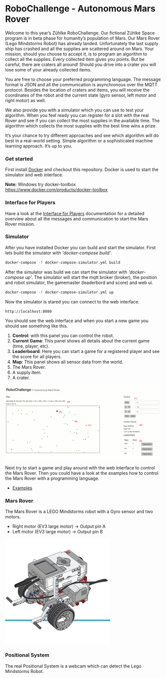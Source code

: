 
# RoboChallenge - Autonomous Mars Rover

Welcome to this year’s Zühlke RoboChallenge. Our fictional Zühlke Space  program is in beta phase for humanity’s population of Mars. Our Mars Rover (Lego Mindstorms Robot) has already landed. Unfortunately the last supply ship has crashed and all the supplies are scattered around on Mars. Your mission, should you choose to accept it, is to program an algorithm to collect all the supplies. Every collected item gives you points. But be careful, there are craters all around! Should you drive into a crater you will lose some of your already collected items.

You are free to choose your preferred programming language. The message format is JSON and all the communication is asynchronous over the MQTT protocol. Besides the location of craters and items, you will receive the coordinates of the robot and the current state (gyro sensor, left motor and right motor) as well.
 
We also provide you with a simulator which you can use to test your algorithm. When you feel ready you can register for a slot with the real Rover and see if you can collect the most supplies in the available time. 
The algorithm which collects the most supplies with the best time wins a prize.

It’s your chance to try different approaches and see which algorithm will do best in a real-world setting. Simple algorithm or a sophisticated machine learning approach. It’s up to you.


### Get started
First install [Docker](https://www.docker.com/) and checkout this repository. Docker is used to start the simulator and web interface.

__Note:__ Windows try docker-toolbox https://www.docker.com/products/docker-toolbox

### Interface for Players
Have a look at the [Interface for Players](player-interface.md) documentation for a detailed overview about all the messages and communication to start the Mars Rover mission.

### Simulator
After you have installed Docker you can build and start the simulator. First lets build the simulator with _'docker-compose build'_.

```bash
docker-compose -f docker-compose-simulator.yml build
```

After the simulator was build we can start the simulator with _'docker-compose up'_. The simulator will start the mqtt broker (broker), 
the position and robot simulator, the gamemaster (leaderbord and score) and web ui.


```bash
docker-compose -f docker-compose-simulator.yml up
```

Now the simulator is stared you can connect to the web interface.

```bash
http://localhost:8080
```

You should see the web interface and when you start a new game you should see something like this.

1. __Control__: with this panel you can control the robot. 
2. __Current Game__: This panel shows all details about the current game (time, player, etc).
3. __Leaderboard__: Here you can start a game for a registered player and see the score for all players. 
4. __Map__: This panel shows all sensor data from the world.
5. The Mars Rover.
6. A supply item.
7. A crater.


![main page](doc/ui.png)


Next try to start a game and play around with the web interface to control the Mars Rover. Then you could have a look at the examples how to control the Mars Rover with a programming language.
- [Examples](examples)


### Mars Rover
The Mars Rover is a LEGO Mindstorms robot with a Gyro sensor and two motors.

- Right motor (EV3 large motor) -> Output pin A
- Left motor (EV3 large motor) -> Output pin B

![main page](doc/robot.jpg)


### Positional System
The real Positional System is a webcam which can detect the Lego Mindstorms Robot.